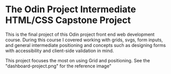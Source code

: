 # The Odin Project Intermediate HTML/CSS Capstone Project

This is the final project of this Odin project front end web development course. During this course I covered working with grids, svgs, form inputs,
and general intermediate positioning and concepts such as designing forms with accessibility and client-side validation in mind.

This project focuses the most on using Grid and positioning. See the "dashboard-project.png" for the reference image"
